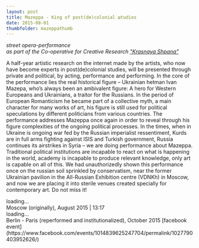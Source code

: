 ```yaml
---
layout: post
title: Mazeppa - King of post(de)colonial шtudies
date: 2015-08-01
thumbfolder: mazeppathumb
---
```

*street opera-performance    
as part of the Co-operative for Creative Research ["Krasnaya Shpana"](https://www.facebook.com/krasnaya.shpana)*

A half-year artistic research on the internet made by the artists, who now have become experts in post(de)colonial studies, will be presented through private and political, by acting, performance and performing.
In the core of the performance lies the real historical figure – Ukrainian hetman Ivan Mazepa, who’s always been an ambivalent figure: A hero for Western Europeans and Ukrainians, a traitor for the Russians. In the period of European Romanticism he became part of a collective myth, a main character for many works of art, his figure is still used for political speculations by different politicians from various countries. The performance addresses Mazeppa once again in order to reveal through his figure complexities of the ongoing political processes.
In the times, when in Ukraine is ongoing war fed by the Russian imperialist ressentiment, Kurds are in full arms fighting against ISIS and Turkish government, Russia continues its airstrikes in Syria – we are doing performance about Mazeppa. Traditional political institutions are incapable to react on what is happening in the world, academy is incapable to produce relevant knowledge, only art is capable on all of this.
We had unauthorizedly shown this performance once on the russian soil sprinkled by conservatism, near the former Ukrainian pavilion in the All-Russian Exhibition centre (VDNKh) in Moscow, and now we are placing it into sterile venues created specially for contemporary art.
Do not miss it!

<div class="lazycontainer"><div class="lazyYT" data-youtube-id="YjHTGCO_B4o" data-ratio="16:9">loading...</div></div>
Moscow (originally), August 2015 | 13:17

<div class="lazycontainer"><div class="lazyYT" data-youtube-id="AcjddAFLRrQ" data-ratio="16:9">loading...</div></div>
Berlin - Paris (reperformed and institutionalized), October 2015    
[facebook event](https://www.facebook.com/events/1014839625247704/permalink/1027790403952626/)
